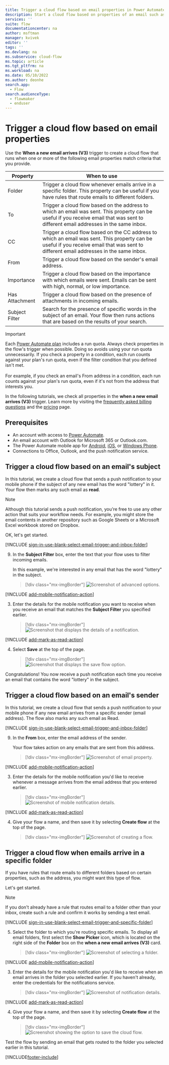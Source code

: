 ```yaml
---
title: Trigger a cloud flow based on email properties in Power Automate | Microsoft Docs
description: Start a cloud flow based on properties of an email such as the subject, sender's address, or recipient's address - When a new email arrives (V3), On new email
services: ''
suite: flow
documentationcenter: na
author: msftman
manager: kvivek
editor: ''
tags: ''
ms.devlang: na
ms.subservice: cloud-flow
ms.topic: article
ms.tgt_pltfrm: na
ms.workload: na
ms.date: 05/10/2022
ms.author: deonhe
search.app: 
  - Flow
search.audienceType: 
  - flowmaker
  - enduser
---
```

# Trigger a cloud flow based on email properties

Use the **When a new email arrives (V3)** trigger to create a cloud flow that runs when one or more of the following email properties match criteria that you provide.

| Property | When to use |
| --- | --- |
| Folder |Trigger a cloud flow whenever emails arrive in a specific folder. This property can be useful if you have rules that route emails to different folders. |
| To |Trigger a cloud flow based on the address to which an email was sent. This property can be useful if you receive email that was sent to different email addresses in the same inbox. |
|CC|Trigger a cloud flow based on the CC address to which an email was sent. This property can be useful if you receive email that was sent to different email addresses in the same inbox.
| From |Trigger a cloud flow based on the sender's email address. |
| Importance |Trigger a cloud flow based on the importance with which emails were sent. Emails can be sent with high, normal, or low importance. |
| Has Attachment |Trigger a cloud flow based on the presence of attachments in incoming emails. |
| Subject Filter |Search for the presence of specific words in the subject of an email. Your flow then runs actions that are based on the results of your search. |

> [!IMPORTANT]
> Each [Power Automate plan](https://flow.microsoft.com/pricing/) includes a run quota. Always check properties in the flow's trigger when possible. Doing so avoids using your run quota unnecessarily. If you check a property in a condition, each run counts against your plan's run quota, even if the filter condition that you defined isn't met.<br><br>For example, if you check an email's From address in a condition, each run counts against your plan's run quota, even if it's not from the address that interests you.

In the following tutorials, we check all properties in the **when a new email arrives (V3)** trigger. Learn more by visiting the [frequently asked billing questions](billing-questions.md#what-counts-as-a-run) and the [pricing](https://ms.flow.microsoft.com/pricing/) page.

## Prerequisites

- An account with access to [Power Automate](https://flow.microsoft.com).
- An email account with Outlook for Microsoft 365 or Outlook.com.
- The Power Automate mobile app for [Android](https://aka.ms/flowmobiledocsandroid), [iOS](https://aka.ms/flowmobiledocsios), or [Windows Phone](https://aka.ms/flowmobilewindows).
- Connections to Office, Outlook, and the push notification service.

## Trigger a cloud flow based on an email's subject

In this tutorial, we create a cloud flow that sends a push notification to your mobile phone if the subject of any new email has the word "lottery" in it. Your flow then marks any such email as **read**.

>[!NOTE]
>Although this tutorial sends a push notification, you're free to use any other action that suits your workflow needs. For example, you might store the email contents in another repository such as Google Sheets or a Microsoft Excel workbook stored on Dropbox.

OK, let's get started.

[!INCLUDE [sign-in-use-blank-select-email-trigger-and-inbox-folder](includes/sign-in-use-blank-select-email-trigger-and-inbox-folder.md)]

9. In the **Subject Filter** box, enter the text that your flow uses to filter incoming emails.

     In this example, we're interested in any email that has the word "lottery" in the subject.

    > [!div class="mx-imgBorder"]
    > ![Screenshot of advanced options.](./media/email-triggers/email-triggers-subject-text.png "Advanced options")

[!INCLUDE [add-mobile-notification-action](includes/add-mobile-notification-action.md)]

3. Enter the details for the mobile notification you want to receive when you receive an email that matches the **Subject Filter** you specified earlier.

    > [!div class="mx-imgBorder"]
    > ![Screenshot that displays the details of a notification.](./media/email-triggers/email-triggers-4.png "Details of a notification")

[!INCLUDE [add-mark-as-read-action](includes/add-mark-as-read-action.md)]

4. Select **Save** at the top of the page.

    > [!div class="mx-imgBorder"]
    > ![Screenshot that displays the save flow option.](./media/email-triggers/email-triggers-subject-notification.png "Save flow option")

Congratulations! You now receive a push notification each time you receive an email that contains the word "lottery" in the subject.

## Trigger a cloud flow based on an email's sender

In this tutorial, we create a cloud flow that sends a push notification to your mobile phone if any new email arrives from a specific sender (email address). The flow also marks any such email as Read.

[!INCLUDE [sign-in-use-blank-select-email-trigger-and-inbox-folder](includes/sign-in-use-blank-select-email-trigger-and-inbox-folder.md)]

9. In the **From** box, enter the email address of the sender. 

     Your flow takes action on any emails that are sent from this address.

    > [!div class="mx-imgBorder"]
    > ![Screenshot of email property.](./media/email-triggers/email-triggers-from.png "Email property")

[!INCLUDE [add-mobile-notification-action](includes/add-mobile-notification-action.md)]

3. Enter the details for the mobile notification you'd like to receive whenever a message arrives from the email address that you entered earlier.

    > [!div class="mx-imgBorder"]
    > ![Screenshot of mobile notification details.](./media/email-triggers/email-triggers-sender-notification.png "Mobile notification details")

[!INCLUDE [add-mark-as-read-action](includes/add-mark-as-read-action.md)]

4. Give your flow a name, and then save it by selecting **Create flow** at the top of the page.

    > [!div class="mx-imgBorder"]
    > ![Screenshot of creating a flow.](./media/email-triggers/email-triggers-sender-5.png "Create flow")

## Trigger a cloud flow when emails arrive in a specific folder

If you have rules that route emails to different folders based on certain properties, such as the address, you might want this type of flow.

Let's get started.

> [!NOTE]
> If you don't already have a rule that routes email to a folder other than your inbox, create such a rule and confirm it works by sending a test email.

[!INCLUDE [sign-in-use-blank-select-email-trigger-and-specific-folder](includes/sign-in-use-blank-select-email-trigger-and-specific-folder.md)]

5. Select the folder to which you're routing specific emails. To display all email folders, first select the **Show Picker** icon, which is located on the right side of the **Folder** box on the **when a new email arrives (V3)** card.

    > [!div class="mx-imgBorder"]
    > ![Screenshot of selecting a folder.](./media/email-triggers/email-triggers-2.png "Select folder")

[!INCLUDE [add-mobile-notification-action](includes/add-mobile-notification-action.md)]

3. Enter the details for the mobile notification you'd like to receive when an email arrives in the folder you selected earlier. If you haven't already, enter the credentials for the notifications service.

    > [!div class="mx-imgBorder"]
    > ![Screenshot of notification details.](./media/email-triggers/email-triggers-folder-notification.png "Notification details")

[!INCLUDE [add-mark-as-read-action](includes/add-mark-as-read-action.md)]

4. Give your flow a name, and then save it by selecting **Create flow** at the top of the page.

    > [!div class="mx-imgBorder"]
    > ![Screenshot showing the option to save the cloud flow.](./media/email-triggers/email-triggers-7.png "Save the cloud flow")

Test the flow by sending an email that gets routed to the folder you selected earlier in this tutorial.

[!INCLUDE[footer-include](includes/footer-banner.md)]
